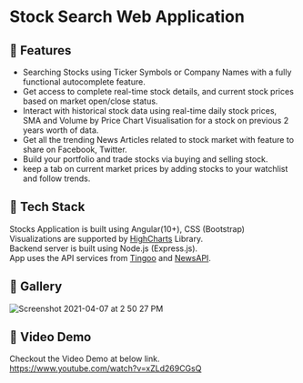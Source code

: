 # Stock Search Web Application

## :pushpin: Features
* Searching Stocks using Ticker Symbols or Company Names with a fully functional autocomplete feature.<br/>
* Get access to complete real-time stock details, and current stock prices based on market open/close status. <br/>
* Interact with historical stock data using real-time daily stock prices, SMA and Volume by Price Chart Visualisation for a stock on previous 2 years worth of data.<br/>
* Get all the trending News Articles related to stock market with feature to share on Facebook, Twitter.<br/>
* Build your portfolio and trade stocks via buying and selling stock.<br/>
* keep a tab on current market prices by adding stocks to your watchlist and follow trends.<br/>

## :pushpin: Tech Stack

Stocks Application is built using Angular(10+), CSS (Bootstrap)<br/>
Visualizations are supported by [HighCharts](https://www.highcharts.com/) Library. <br/>
Backend server is built using Node.js (Express.js). <br/>
App uses the API services from [Tingoo](https://api.tiingo.com/) and [NewsAPI](https://newsapi.org/). <br/>

## :pushpin: Gallery
![Screenshot 2021-04-07 at 2 50 27 PM](https://user-images.githubusercontent.com/65870621/113939252-9b459900-97b0-11eb-9f3b-7d216af747eb.png)



## :pushpin: Video Demo
Checkout the Video Demo at below link.<br/>
https://www.youtube.com/watch?v=xZLd269CGsQ
